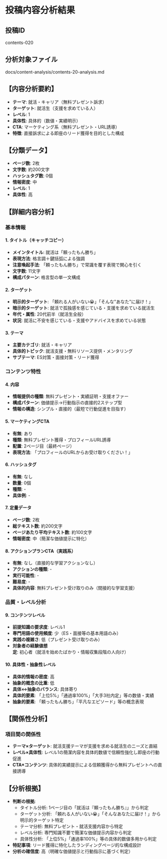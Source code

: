 # 投稿内容分析結果

## 投稿ID
contents-020

## 分析対象ファイル
docs/content-analysis/contents-20-analysis.md

## 【内容分析要約】
- **テーマ**: 就活・キャリア（無料プレゼント訴求）
- **ターゲット**: 就活生（支援を求めている人）
- **レベル**: 1
- **具体性**: 具体的（数値・実績明示）
- **CTA**: マーケティング系（無料プレゼント・URL誘導）
- **特徴**: 直接訴求による即座のリード獲得を目的とした構成

## 【分類データ】
- **ページ数**: 2枚
- **文字数**: 約200文字
- **ハッシュタグ数**: 0個
- **情報密度**: 中
- **レベル**: 1
- **具体性**: 高

## 【詳細内容分析】

### 基本情報
#### 1. タイトル（キャッチコピー）
- **メインタイトル**: 就活は「頼ったもん勝ち」
- **表現方法**: 格言調＋鍵括弧による強調
- **注意喚起手法**: 「頼ったもん勝ち」で常識を覆す表現で関心を引く
- **文字数**: 11文字
- **構成パターン**: 格言型の単一文構成

#### 2. ターゲット
- **明示的ターゲット**: 「頼れる人がいない😭」「そんな"あなた"に届け！」
- **暗示的ターゲット**: 就活で孤独感を感じている・支援を求めている就活生
- **年代・属性**: 20代前半（就活生全般）
- **状況**: 就活に不安を感じている・支援やアドバイスを求めている状態

#### 3. テーマ
- **主要カテゴリ**: 就活・キャリア
- **具体的トピック**: 就活支援・無料リソース提供・メンタリング
- **サブテーマ**: ES対策・面接対策・リード獲得

### コンテンツ特性
#### 4. 内容
- **情報提供の種類**: 無料プレゼント・実績証明・支援オファー
- **構成パターン**: 価値提示→行動指示の直接的2ステップ型
- **情報の構造**: シンプル・直接的（最短で行動促進を目指す）

#### 5. マーケティングCTA
- **有無**: あり
- **種類**: 無料プレゼント獲得・プロフィールURL誘導
- **配置**: 2ページ目（最終ページ）
- **表現方法**: 「プロフィールのURLからお受け取りください！」

#### 6. ハッシュタグ
- **有無**: なし
- **数量**: 0個
- **種類**: -
- **具体例**: -

#### 7. 定量データ
- **ページ数**: 2枚
- **総テキスト数**: 約200文字
- **ページあたり平均テキスト数**: 約100文字
- **情報密度**: 中（簡潔な価値提示に特化）

#### 8. アクションプランCTA（実践系）
- **有無**: なし（直接的な学習アクションなし）
- **アクションの種類**: -
- **実行可能性**: -
- **難易度**: -
- **具体的内容**: 無料プレゼント受け取りのみ（間接的な学習支援）

### 品質・レベル分析
#### 9. コンテンツレベル
- **前提知識の要求度**: レベル1
- **専門用語の使用頻度**: 少（ES・面接等の基本用語のみ）
- **実践の複雑さ**: 低（プレゼント受け取りのみ）
- **対象者の経験値想定**: 初心者（就活を始めたばかり・情報収集段階の人向け）

#### 10. 具体性・抽象性レベル
- **具体的情報の密度**: 高
- **抽象的概念の比重**: 低
- **具体↔抽象のバランス**: 具体寄り
- **具体的要素**: 「上位5%」「通過率100%」「大手3社内定」等の数値・実績
- **抽象的要素**: 「頼ったもん勝ち」「平凡なエピソード」等の概念表現

## 【関係性分析】
### 項目間の関係性
- **テーマ×ターゲット**: 就活支援テーマが支援を求める就活生のニーズと直結
- **レベル×具体性**: レベル1の簡潔内容を具体的数値で信頼性強化し即座の行動促進
- **CTA×コンテンツ**: 具体的実績提示による信頼獲得から無料プレゼントへの直接誘導

## 【分析根拠】
- **判断の根拠**: 
  - タイトル分析: 1ページ目の「就活は『頼ったもん勝ち』」から判定
  - ターゲット分析: 「頼れる人がいない😭」「そんなあなたに届け！」から明示的ターゲット特定
  - テーマ分析: 無料プレゼント・就活支援内容から特定
  - レベル分析: 専門知識不要で簡潔な価値提示内容から判定
  - 具体性分析: 「上位5%」「通過率100%」等の具体的数値多用から判定
- **特記事項**: リード獲得に特化したランディングページ的な構成設計
- **分析の確信度**: 高（明確な価値提示と行動指示に基づく判定）